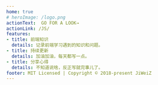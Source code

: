 ```yaml
---
home: true
# heroImage: /logo.png
actionText:  GO FOR A LOOK→
actionLink: /JS/
features:
- title: 前端知识
  details: 记录前端学习遇到的知识和问题。
- title: 持续更新
  details: 加油加油，每天都写一点。
- title: 分享心得
  details: 不知道说啥，反正写就完事儿了。
footer: MIT Licensed | Copyright © 2018-present JiWeiZ
---
```


